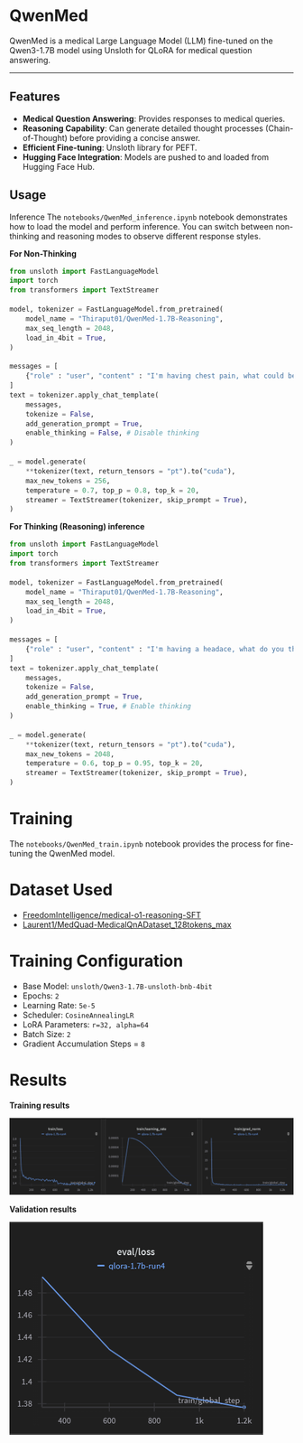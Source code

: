 # QwenMed

QwenMed is a medical Large Language Model (LLM) fine-tuned on the Qwen3-1.7B model using Unsloth for QLoRA for medical question answering.

---

## Features

* **Medical Question Answering**: Provides responses to medical queries.
* **Reasoning Capability**: Can generate detailed thought processes (Chain-of-Thought) before providing a concise answer.
* **Efficient Fine-tuning**: Unsloth library for PEFT.
* **Hugging Face Integration**: Models are pushed to and loaded from Hugging Face Hub.


## Usage
Inference
The `notebooks/QwenMed_inference.ipynb` notebook demonstrates how to load the model and perform inference. 
You can switch between non-thinking and reasoning modes to observe different response styles.

**For Non-Thinking**
```python
from unsloth import FastLanguageModel
import torch
from transformers import TextStreamer

model, tokenizer = FastLanguageModel.from_pretrained(
    model_name = "Thiraput01/QwenMed-1.7B-Reasoning",
    max_seq_length = 2048,
    load_in_4bit = True,
)

messages = [
    {"role" : "user", "content" : "I'm having chest pain, what could be the cause?"}
]
text = tokenizer.apply_chat_template(
    messages,
    tokenize = False,
    add_generation_prompt = True,
    enable_thinking = False, # Disable thinking
)

_ = model.generate(
    **tokenizer(text, return_tensors = "pt").to("cuda"),
    max_new_tokens = 256,
    temperature = 0.7, top_p = 0.8, top_k = 20,
    streamer = TextStreamer(tokenizer, skip_prompt = True),
)
```


**For Thinking (Reasoning) inference**
```python
from unsloth import FastLanguageModel
import torch
from transformers import TextStreamer

model, tokenizer = FastLanguageModel.from_pretrained(
    model_name = "Thiraput01/QwenMed-1.7B-Reasoning",
    max_seq_length = 2048,
    load_in_4bit = True,
)

messages = [
    {"role" : "user", "content" : "I'm having a headace, what do you think?"}
]
text = tokenizer.apply_chat_template(
    messages,
    tokenize = False,
    add_generation_prompt = True,
    enable_thinking = True, # Enable thinking
)

_ = model.generate(
    **tokenizer(text, return_tensors = "pt").to("cuda"),
    max_new_tokens = 2048,
    temperature = 0.6, top_p = 0.95, top_k = 20,
    streamer = TextStreamer(tokenizer, skip_prompt = True),
)
```


# Training
The `notebooks/QwenMed_train.ipynb` notebook provides the process for fine-tuning the QwenMed model.


# Dataset Used

- [FreedomIntelligence/medical-o1-reasoning-SFT](https://huggingface.co/datasets/FreedomIntelligence/medical-o1-reasoning-SFT)
- [Laurent1/MedQuad-MedicalQnADataset_128tokens_max](https://huggingface.co/datasets/Laurent1/MedQuad-MedicalQnADataset_128tokens_max)


# Training Configuration
- Base Model: `unsloth/Qwen3-1.7B-unsloth-bnb-4bit`
- Epochs: `2`
- Learning Rate: `5e-5`
- Scheduler: `CosineAnnealingLR`
- LoRA Parameters: `r=32, alpha=64`
- Batch Size: `2`
- Gradient Accumulation Steps = `8`


# Results
**Training results**

![train](https://raw.githubusercontent.com/Thiraput01/QwenMed/main/result/train_graph.png)

**Validation results**

![eval](https://raw.githubusercontent.com/Thiraput01/QwenMed/main/result/eval_graph.png)
